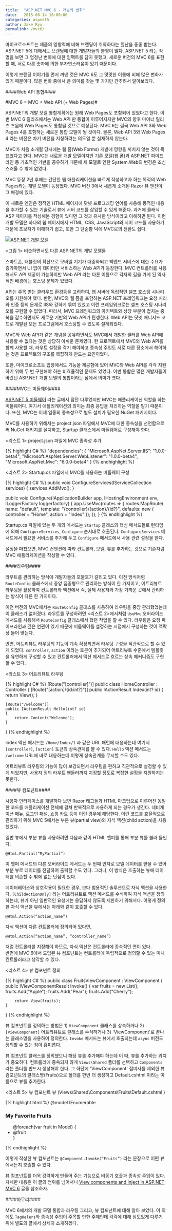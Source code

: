 ```yaml
---
title:  "ASP.NET MVC 6 - 개발의 변화"
date:   2015-08-14 16:00:00
categories: aspnet5
author: Jake Ryu
permalink: /mvc6/
---
```


마이크로소프트는 제품의 영향력에 비해 브랜딩이 취약하다는 힐난을 종종 받는다. ASP.NET 5에 대해서도 브랜딩에 대한 개발자들의 불평이 많다. ASP.NET 5 라는 작명을 보면 그 엄청난 변화에 대한 임팩트를 담지 못했고, 새로운 버전의 MVC 6를 표현할 때, 서로 다른 숫자에 의한 부자연스러움이 있기 때문이다.

이렇게 브랜딩 이야기를 먼저 꺼낸 것은 MVC 6도 그 밋밋한 이름에 비해 많은 변화가 있기 때문이다. 많은 변화 중에서 큰 의미를 갖는 몇 가지만 간추려서 알아보겠다.

####Web API 통합####

#MVC 6 = MVC + Web API (+ Web Pages)#

ASP.NET의 개발 모델 통합계획에는 원래 Web Pages도 포함되어 있었다고 한다. 이번 MVC 6 릴리즈에서는 Web API 만 통합이 이루어지지만 MVC의 향후 마이너 릴리즈 즈음에 Web Pages도 통합될 것으로 예상된다. MVC 6는 결국 Web API 3와 Web Pages 4를 포함하는 새로운 통합 모델이 될 것이다. 물론, Web API 3와 Web Pages 4 라는 버전은 차기 버전을 지칭하려는 의도일 뿐 실재하지 않는다.

MVC가 처음 소개될 당시에는 웹 폼(Web Forms) 개발에 영향을 끼치지 않는 것이 목표였다고 한다. MVC는 새로운 개발 모델이지만 기존 모델(웹 폼)과 ASP.NET 파이프라인 등 기초적인 기반을 공유하기 때문에 새 모델로 인한 System.Web의 변경은 조심스러울 수 밖에 없었다. 

MVC 등장 2년 후에는 간단한 웹 애플리케이션을 빠르게 작성하고자 하는 목적의 Web Pages라는 개발 모델이 등장했다. MVC 버전 3에서 새롭게 소개된 Razor 뷰 엔진이 그 배경에 있다. 

이 새로운 엔진은 정적인 HTML 페이지에 닷넷 프로그래밍 언어를 사용해 동적인 내용을 추가할 수 있는 기술로서 뷰에 서버 코드를 삽입할 수 있게 해준다. 과거에 클래식 ASP 페이지를 작성해본 경험이 있다면 그 것과 유사한 방식이라고 이해하면 된다. 이런 개발 모델은 하나의 웹 페이지에서 HTML, CSS, JavaScript와 서버 코드를 사용하기 때문에 초보자가 이해하기 쉽고, 또한 그 단순함 덕에 MVC로의 전환도 쉽다.

[![ASP.NET 개발 모델][1]][1]

<그림 1> 비슷하면서도 다른 ASP.NET의 개발 모델들

스마트폰, 태블릿의 확산으로 모바일 기기가 대중화되고 백엔드 서비스에 대한 수요가 증가하면서 UI 없이 데이터만 서비스하는 Web API가 등장한다. MVC 컨트롤러를 사용해서도 API 제공이 가능하지만 Web API 라는 다른 이름으로 각자의 길을 가게 된 역사적인 배경에는 호스팅 문제가 있었다. 

API는 주목 받는 클라우드 환경등을 고려하여, 웹 서버에 독립적인 셀프 호스팅 시나리오를 지원해야 했다. 반면, MVC와 웹 폼을 포함하는 ASP.NET 프레임워크는 요청 처리와 인증 등의 문제로 IIS와 강하게 묶여 있었고 이런 프레임워크로는 셀프 호스팅 시나리오를 구현할 수 없었다. 따라서, MVC 프레임워크의 아키텍트와 상당 부분이 겹치는 중복을 감수하면서도 새로운 기반의 Web API가 탄생한다. Web API는 닷넷 매니지드 코드로 개발된 모든 프로그램에서 호스팅할 수 있도록 설계되었다.

MVC와 Web API가 같은 개념을 공유하면서도 MVC에서 개발한 필터를 Web API에 사용할 수 없다는 것은 상당히 아쉬운 문제였다. 한 프로젝트에서 MVC와 Web API를 함께 사용할 때, 라우트 설정을 각기 해야하고 종속성 주입도 서로 다른 장소에서 해야하는 것은 프로젝트의 구조를 복잡하게 만드는 요인이었다. 

또한, 마이크로소프트 입장에서도 기능을 제공함에 있어 MVC와 Web API를 각각 지원하기 위해 두 번 구현해야 하는 비효율적인 문제도 있었다. 이번 통합은 많은 개발자들이 바랐던 ASP.NET 개발 모델의 통합이라는 점에서 의미가 크다.

####MVC는 미들웨어####

[ASP.NET 5 미들웨어](/middleware) 라는 글에서 잠깐 다루었지만 MVC는 애플리케이션 역할을 하는 미들웨어다. 여기서 애플리케이션의 의미는 최종 응답을 처리하는 역할을 맡기 때문이다. 또한, MVC는 이제 일종의 종속성으로 별도 설치가 필요한 NuGet 패키지이다.

MVC를 사용하기 위해서는 project.json 파일에서 MVC에 대한 종속성을 선언함으로써 NuGet 패키지를 설치하고, Startup 클래스에서 미들웨어로 구성해야 한다.

<리스트 1> project.json 파일에 MVC 종속성 추가

{% highlight C# %}
"dependencies": {
    "Microsoft.AspNet.Server.IIS": "1.0.0-beta4",
    "Microsoft.AspNet.Server.WebListener": "1.0.0-beta4",
    "Microsoft.AspNet.Mvc": "6.0.0-beta4"
}
{% endhighlight %}

<리스트 2> Startup.cs 파일에서 MVC를 사용하는 미들웨어 구성

{% highlight C# %}
public void ConfigureServices(IServiceCollection services)
{
    services.AddMvc();
}

public void Configure(IApplicationBuilder app, IHostingEnvironment env, ILoggerFactory loggerfactory)
{
    app.UseMvc(routes =>
    {
        routes.MapRoute(
            name: "default",
            template: "{controller}/{action}/{id?}",
            defaults: new { controller = "Home", action = "Index" });
    });
}
{% endhighlight %}

Startup.cs 파일에 있는 두 개의 메서드는 `Startup` 클래스의 핵심 메서드들로 런타임에 의해  `ConfigureServices`, `Configure` 순서대로 호출된다. `ConfigureServices` 메서드에서 필요한 서비스를 추가해 두고 `Configure` 메서드에서 사용 관련 설정을 한다. 

설정을 마쳤으면, MVC 컨벤션에 따라 컨트롤러, 모델, 뷰를 추가하는 것으로 기존처럼 MVC 애플리케이션을 작성할 수 있다. 

####라우팅####

라우트를 관리하는 방식에 개발자들의 호불호가 갈리고 있다. 이전 방식처럼 `RouteConfig` 클래스에서 중앙 집중형으로 관리하는 방식이 한 가지이고, 어트리뷰트 라우팅을 활용하여 컨트롤러와 액션에서 즉, 실제 사용처와 가장 가까운 곳에서 관리하는 방식이 다른 한 가지이다. 

이전 버전의 MVC에서는 `RouteConfig` 클래스를 사용하여 라우팅을 중앙 관리했었는데 이 클래스가 없어졌다. 라우트를 구성하려면 <리스트 2>에서처럼 `UseMvc` 오버라이드 메서드를 사용해서 `RouteConfig` 클래스에서 했던 작업을 할 수 있다. 라우팅은 요청 파이프라인과 깊은 연관이 있기 때문에 미들웨어를 설정하는 시점에서 구성하는 것이 맥락상 들어 맞는다.

반면, 어트리뷰트 라우팅의 기능이 계속 확장되면서 라우팅 구성을 직관적으로 할 수 있게 되었다. `controller`, `action` 이라는 토큰이 추가되어 어트리뷰트 수준에서 템플릿을 유연하게 구성할 수 있고 컨트롤러에서 액션 메서드로 흐르는 상속 메커니즘도 구현할 수 있다.

<리스트 3> 어트리뷰트 라우팅

{% highlight C# %}
[Route("[controller]")]
public class HomeController : Controller
{
    [Route("[action]/{id:int?}")]
    public IActionResult Index(int? id)
    {
        return View();
    }

    [Route("/welcome")]
    public IActionResult Hello(int? id)
    {
        return Content("Welcome");
    }
}
{% endhighlight %}

Index 액션 메서드는 `/Home/Index/1` 과 같은 URL 패턴에 대응하는데 여기서 `[controller]`, `[action]` 토큰의 상속관계를 볼 수 있다. `Hello` 액션 메서드는 `/welcome` URL에 바로 대응하는데 이렇게 상속관계를 무시할 수도 있다.

어트리뷰트 라우팅의 기능이 많이 보강되면서 라우팅을 편하고 직관적으로 설정할 수 있게 되었지만, 사용자 정의 라우트 핸들러까지 지정할 정도로 복잡한 설정을 지원하지는 못한다.

####뷰 컴포넌트####

사용자 인터페이스를 개발하다 보면 Razor 태그들과 HTML 마크업으로 이루어진 동일한 코드를 애플리케이션 전체에 걸쳐 반복적으로 사용하게 되는 경우가 생긴다. 네비게이션 메뉴, 로그인 패널, 쇼핑 카트 등이 이런 경우에 해당한다. 이런 코드를 효율적으로 관리하기 위해 MVC 5에서는 부분 뷰(partial view)와 자식 액션(child action)을 사용했었다.

일반 뷰에서 부분 뷰를 사용하려면 다음과 같이 HTML 헬퍼를 통해 부분 뷰를 불러 들인다. 

`@Html.Partial(“MyPartial”)`

이 헬퍼 메서드의 다른 오버라이드 메서드는 두 번째 인자로 모델 데이터를 받을 수 있어 부분 뷰로 데이터를 전달하여 출력할 수도 있다. 그러나, 이 방식은 호출하는 뷰에 데이터를 의존할 수 밖에 없는 단점이 있다.

데이터베이스와 상호작용이 필요한 경우, 보다 범용적인 솔루션으로 자식 액션을 사용한다. `[ChildActionOnly]` 라는 어트리뷰트로 액션 메서드를 수식하여 자식 액션을 정의 하는데, 뷰가 아닌 일반적인 요청에는 응답하지 않도록 제한하기 위해서다. 이렇게 정의한 자식 액션을 뷰에서는 아래와 같이 호출할 수 있다.

`@Html.Action(“action_name”)`

자식 액션이 다른 컨트롤러에 정의되어 있다면, 

`@Html.Action(“action_name”, “controller_name”)` 

처럼 컨트롤러를 지정해야 하므로, 자식 액션은 컨트롤러에 종속적인 면이 있다.  
반면에 MVC 6에서 도입된 뷰 컴포넌트는 컨트롤러에 독립적으로 정의할 수 있는 미니 컨트롤러라고 생각할 수 있다.

<리스트 4> 뷰 컴포넌트 정의 

{% highlight C# %}
public class FruitsViewComponent : ViewComponent
{
    public IViewComponentResult Invoke()
    {
        var fruits = new List<string>();
        fruits.Add("Apple");
        fruits.Add("Pear");
        fruits.Add("Cherry");

        return View(fruits);
    }
}
{% endhighlight %}

뷰 컴포넌트를 정의하는 방법은 1) `ViewComponent` 클래스를 상속하거나 2) `[ViewComponent]` 어트리뷰트로 클래스를 수식하거나 3) 'ViewComponent'로 끝나는 클래스명을 사용하여 정의한다. `Invoke` 메서드는 뷰에서 호출되는데 `async` 버전도 정의할 수 있는 점이 흥미롭다. 

뷰 컴포넌트 클래스를 정의했으니 해당 뷰를 추가해야 하는데 이 때, 뷰를 추가하는 위치가 중요하다. 컨트롤러에 종속되지 않게 `Views\Shared` 폴더를 선택하고 `Components` 라는 폴더를 반드시 생성해야 한다. 그 하단에 'ViewComponent' 접미사를 제외한 뷰 컴포넌트의 클래스명(Fruits)으로 폴더를 한번 더 생성하고 Default.cshtml 이라는 이름으로 뷰를 추가한다.

<리스트 5> 뷰 컴포넌트 뷰 (Views\Shared\Components\Fruits\Default.cshtml )

{% highlight html %}
@model IEnumerable<string>

<h3>My Favorite Fruits</h3>
<ul>
    @foreach(var fruit in Model)
    {
        <li>@fruit</li>
    }
</ul>
{% endhighlight %}

이렇게 작성한 뷰 컴포넌트는 `@Component.Invoke(“Fruits”)` 라는 문장으로 어떤 뷰에서든지 호출할 수 있다.

뷰 컴포넌트를 더욱 강력하게 만들어 주는 기능으로 비동기 호출과 종속성 주입이 있다. 자세한 내용은 이 글의 범위를 넘어서니 [View components and Inject in ASP.NET MVC 6][2] 글을 참조하자.


####마무리####

MVC 6에서의 개발 모델 통합과 라우팅 그리고, 뷰 컴포넌트에 대해 알아 보았다. 이 외에도 `TagHelers`와 종속성 주입이 주목할 만한 주제인데 각각에 대해 심도있게 다루기 위해 별도의 글에서 상세히 소개하겠다.

<br />

[1]: /assets/aspnet5/feature-comparison.png
[2]: http://www.asp.net/vnext/overview/aspnet-vnext/vc